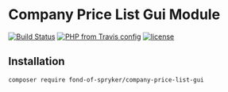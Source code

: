# Company Price List Gui Module
[![Build Status](https://travis-ci.org/fond-of/spryker-company-price-list-gui.svg?branch=master)](https://travis-ci.org/fond-of/spryker-company-price-list-gui)
[![PHP from Travis config](https://img.shields.io/travis/php-v/symfony/symfony.svg)](https://php.net/)
[![license](https://img.shields.io/github/license/mashape/apistatus.svg)](https://packagist.org/packages/fond-of-spryker/company-price-list-gui)

## Installation

```
composer require fond-of-spryker/company-price-list-gui
```
